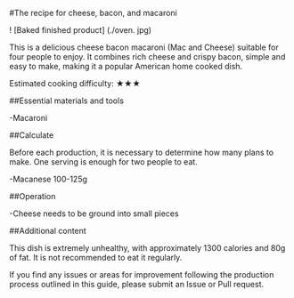 #The recipe for cheese, bacon, and macaroni

! [Baked finished product] (./oven. jpg)

This is a delicious cheese bacon macaroni (Mac and Cheese) suitable for four people to enjoy. It combines rich cheese and crispy bacon, simple and easy to make, making it a popular American home cooked dish.

Estimated cooking difficulty: ★★★

##Essential materials and tools

-Macaroni

##Calculate

Before each production, it is necessary to determine how many plans to make. One serving is enough for two people to eat.

-Macanese 100-125g

##Operation

-Cheese needs to be ground into small pieces

##Additional content

This dish is extremely unhealthy, with approximately 1300 calories and 80g of fat. It is not recommended to eat it regularly.

If you find any issues or areas for improvement following the production process outlined in this guide, please submit an Issue or Pull request.